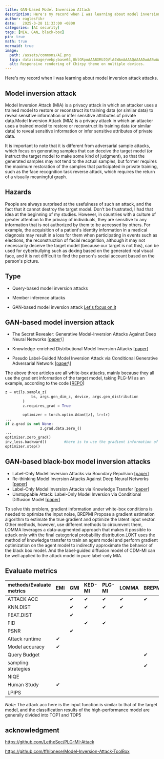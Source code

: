 ```yaml
---
title: GAN-based Model Inversion Attack
description: Here's my record when I was learning about model inversion attack attacks.
author: eaglesfikr
date:   2025-3-28 11:33:00 +0800
categories: [AI security]
tags: [MIA, GAN, black-box]
pin: true
math: true
mermaid: true
image:
  path: /assets/commons/AI.png
  lqip: data:image/webp;base64,UklGRpoAAABXRUJQVlA4WAoAAAAQAAAADwAABwAAQUxQSDIAAAARL0AmbZurmr57yyIiqE8oiG0bejIYEQTgqiDA9vqnsUSI6H+oAERp2HZ65qP/VIAWAFZQOCBCAAAA8AEAnQEqEAAIAAVAfCWkAALp8sF8rgRgAP7o9FDvMCkMde9PK7euH5M1m6VWoDXf2FkP3BqV0ZYbO6NA/VFIAAAA
  alt: Responsive rendering of Chirpy theme on multiple devices.
---
```


Here's my record when I was learning about model inversion attack attacks.

## Model inversion attack
Model Inversion Attack (MIA) is a privacy attack in which an attacker uses a trained model to restore or reconstruct its training data (or similar data) to reveal sensitive information or infer sensitive attributes of private data.Model Inversion Attack (MIA) is a privacy attack in which an attacker uses a trained model to restore or reconstruct its training data (or similar data) to reveal sensitive information or infer sensitive attributes of private data.

It is important to note that it is different from adversarial sample attacks, which focus on generating samples that can deceive the target model (or instruct the target model to make some kind of judgment), so that the generated samples may not tend to the actual samples, but former requires the maximum restoration of the samples that participated in private training, such as the face recognition task reverse attack, which requires the return of a visually meaningful graph.

## Hazards
People are always surprised at the usefulness of such an attack, and the fact that it cannot destroy the target model. Don't be frustrated, I had that idea at the beginning of my studies. However, in countries with a culture of greater attention to the privacy of individuals, they are sensitive to any information that is not authorized by them to be accessed by others. For example, the acquisition of a patient's identity information in a medical diagnosis may result in a loss for them when participating in events such as elections, the reconstruction of facial recognition, although it may not necessarily deceive the target model (because our target is not this), can be used for cyberbullying such as doxing based on the generated real visual face, and it is not difficult to find the person's social account based on the person's picture.

## Type
- Query-based model inversion attacks

- Member inference attacks

- GAN-based model inversion attack [Let's focus on it]()

## GAN-based model inversion attack
- The Secret Revealer: Generative Model-Inversion Attacks Against Deep Neural Networks \[[paper](https://arxiv.org/abs/1911.07135#:~:text=Previous%20attempts%20to%20invert%20neural%20networks%2C%20even%20the,invert%20deep%20neural%20networks%20with%20high%20success%20rates.)\]

- Knowledge-enriched Distributional Model Inversion Attacks \[[paper](https://arxiv.org/abs/2010.04092)\]

- Pseudo Label-Guided Model Inversion Attack via Conditional Generative Adversarial Network \[[paper](https://arxiv.org/abs/2302.09814#:~:text=To%20address%20these%20problems%2C%20we%20propose%20Pseudo%20Label-Guided,pseudo-labels%20to%20guide%20the%20training%20of%20the%20cGAN.)\]

The above three articles are all white-box attacks, mainly because they all use the gradient information of the target model, taking PLG-MI as an example, according to the code \[[REPO](https://github.com/LetheSec/PLG-MI-Attack/blob/main/reconstruct.py)\]

```python
z = utils.sample_z(
            bs, args.gen_dim_z, device, args.gen_distribution
        )
        z.requires_grad = True

        optimizer = torch.optim.Adam([z], lr=lr)
...
if z.grad is not None:
                z.grad.data.zero_()
...
optimizer.zero_grad()
inv_loss.backward()        #here is to use the gradient information of the model to update the noise
optimizer.step()
```

## GAN-based black-box model inversion attacks
- Label-Only Model Inversion Attacks via Boundary Repulsion \[[paper](https://arxiv.org/abs/2203.01925)\]
- Re-thinking Model Inversion Attacks Against Deep Neural Networks \[[paper](https://arxiv.org/abs/2304.01669)\]
- Label-Only Model Inversion Attacks via Knowledge Transfer \[[paper](https://arxiv.org/abs/2310.19342)\]
- Unstoppable Attack: Label-Only Model Inversion via Conditional Diffusion Model \[[paper](https://arxiv.org/abs/2307.08424)\]

To solve this problem, gradient information under white-box conditions is needed to optimize the input noise, BREPMI Propose a gradient estimation algorithm to estimate the true gradient and optimize the latent input vector. Other methods, however, use different methods to circumvent them, LOMMA leverages a data-augmented approach that makes it possible to attack only with the final categorical probability distribution.LOKT uses the method of knowledge transfer to train an agent model and perform gradient optimization on the agent model to indirectly approximate the behavior of the black box model. And the label-guided diffusion model of CDM-MI can be well applied to the attack model in pure label-only MIA.

## Evaluate metrics

| methods/Evaluate metrics                              | EMI  | GMI | KED-MI | PLG-MI | LOMMA | BREPMI | MIRROR | CDM-MI | LOKT |
|:----------------------------------------------|:------|:-----|:--------|:--------|:-------|:--------|:--------|:--------|:------|
| ATTACK ACC                                  |      | ✔   |  ✔     |  ✔     | ✔     | ✔      |  ✔     | ✔      |  ✔   |
| KNN.DIST                                    |      | ✔   |   ✔    | ✔      | ✔     |        |        | ✔      |  ✔   |
| FEAT.DIST                                   |      | ✔   |        |        |       |        |  ✔     |        |      |
| FID                                         |      |     |   ✔    |    ✔   |       |        |        |   ✔    |      |
| PSNR                                        |      |  ✔  |        |        |       |        |        |        |      |
| Attack runtime                              | ✔    |     |        |        |       |        |        |        |      |
| Model accuracy                              | ✔    |     |        |        |       |        |   ✔    |        |      |
| Query Budget                                |      |     |        |        |       |  ✔     |        |        |      |
| sampling strategies                         |      |     |        |        |       | ✔      |        |        |      |
| NIQE                                        |      |     |        |        |       |        | ✔      |        |      |
| Human Study                                 | ✔    |     |        |        |       |        |  ✔      |        |      |
| LPIPS                                       |      |     |        |        |       |        |        | ✔       |     |

*Note*: The attack acc here is the input function is similar to that of the target model, and the classification results of the high-performance model are generally divided into TOP1 and TOP5



## acknowledgment

https://github.com/LetheSec/PLG-MI-Attack

https://github.com/ffhibnese/Model-Inversion-Attack-ToolBox
